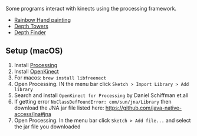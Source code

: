 Some programs interact with kinects using the processing framework.

- [Rainbow Hand painting](https://www.youtube.com/embed/WwX4lv0vOSY)
- [Depth Towers](https://www.youtube.com/embed/l7ivoH3AzZU)
- [Depth Finder](https://www.youtube.com/embed/UsiiZcQ8KB8)

## Setup (macOS)

1. Install [Processing](https://processing.org/download)
1. Install [OpenKinect](https://openkinect.org/wiki/Getting_Started)
  1. For macos:
    `brew install libfreenect`
1. Open Processing. IN the menu bar click `Sketch > Import Library > Add library`
1. Search and install `OpenKinect for Processing` by Daniel Schiffman et.all
1. If getting error `NoClassDefFoundError: com/sun/jna/Library` then download the JNA jar file listed here: https://github.com/java-native-access/jna#jna
  1. Open Processing. In the menu bar click `Sketch > Add file...` and select the jar file you downloaded
